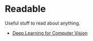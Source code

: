 # Readable
Useful stuff to read about anything.

- [Deep Learning for Computer Vision](https://www.dropbox.com/sh/5veuq0yfqto49ee/AADI95r9emq-A75QXllISWw7a?dl=0)

